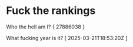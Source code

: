# Fuck the rankings

Who the hell am I?
{ 27886038 }

What fucking year is it?
[ 2025-03-21T18:53:20Z ]
